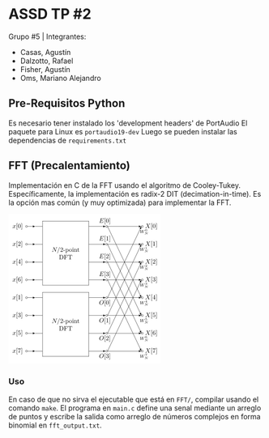 # ASSD TP #2
Grupo #5 | Integrantes:
- Casas, Agustín
- Dalzotto, Rafael
- Fisher, Agustín
- Oms, Mariano Alejandro

## Pre-Requisitos Python

 Es necesario tener instalado los 'development headers' de PortAudio
 El paquete para Linux es `portaudio19-dev`
 Luego se pueden instalar las dependencias de `requirements.txt`

## FFT (Precalentamiento)
Implementación en C de la FFT usando el algoritmo de Cooley-Tukey. Específicamente, la implementación es radix-2 DIT (decimation-in-time). Es la opción mas común (y muy optimizada) para implementar la FFT.

![Diagrama de Mariposa para un DIT con N=8](./img/DIT-FFT-butterfly.png)

### Uso
En caso de que no sirva el ejecutable que está en `FFT/`, compilar usando el comando `make`. El programa en `main.c` define una senal mediante un arreglo de puntos y escribe la salida como arreglo de números complejos en forma binomial en `fft_output.txt`.

